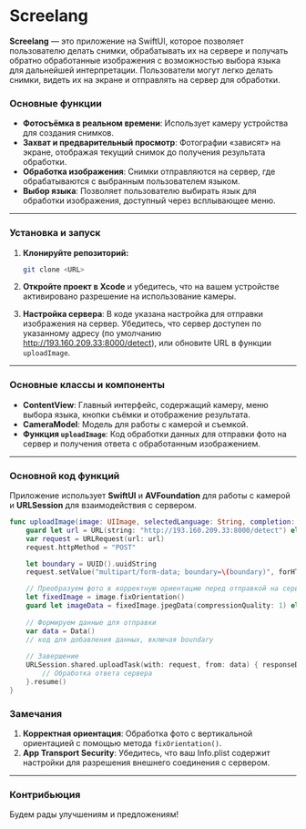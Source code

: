 # Screelang

**Screelang** — это приложение на SwiftUI, которое позволяет пользователю делать снимки, обрабатывать их на сервере и получать обратно обработанные изображения с возможностью выбора языка для дальнейшей интерпретации. Пользователи могут легко делать снимки, видеть их на экране и отправлять на сервер для обработки.

### Основные функции
- **Фотосъёмка в реальном времени**: Использует камеру устройства для создания снимков.
- **Захват и предварительный просмотр**: Фотографии «зависят» на экране, отображая текущий снимок до получения результата обработки.
- **Обработка изображения**: Снимки отправляются на сервер, где обрабатываются с выбранным пользователем языком.
- **Выбор языка**: Позволяет пользователю выбирать язык для обработки изображения, доступный через всплывающее меню.

---

### Установка и запуск

1. **Клонируйте репозиторий:**
   ```bash
   git clone <URL>
   ```

2. **Откройте проект в Xcode** и убедитесь, что на вашем устройстве активировано разрешение на использование камеры.

3. **Настройка сервера**: В коде указана настройка для отправки изображения на сервер. Убедитесь, что сервер доступен по указанному адресу (по умолчанию http://193.160.209.33:8000/detect), или обновите URL в функции `uploadImage`.

---

### Основные классы и компоненты

- **ContentView**: Главный интерфейс, содержащий камеру, меню выбора языка, кнопки съёмки и отображение результата.
- **CameraModel**: Модель для работы с камерой и съемкой.
- **Функция `uploadImage`**: Код обработки данных для отправки фото на сервер и получения ответа с обработанным изображением.

---

### Основной код функций

Приложение использует **SwiftUI** и **AVFoundation** для работы с камерой и **URLSession** для взаимодействия с сервером.

```swift
func uploadImage(image: UIImage, selectedLanguage: String, completion: @escaping (UIImage?) -> Void) {
    guard let url = URL(string: "http://193.160.209.33:8000/detect") else { return }
    var request = URLRequest(url: url)
    request.httpMethod = "POST"

    let boundary = UUID().uuidString
    request.setValue("multipart/form-data; boundary=\(boundary)", forHTTPHeaderField: "Content-Type")

    // Преобразуем фото в корректную ориентацию перед отправкой на сервер
    let fixedImage = image.fixOrientation() 
    guard let imageData = fixedImage.jpegData(compressionQuality: 1) else { return }
    
    // Формируем данные для отправки
    var data = Data()
    // код для добавления данных, включая boundary
    
    // Завершение
    URLSession.shared.uploadTask(with: request, from: data) { responseData, response, error in
        // Обработка ответа сервера
    }.resume()
}
```

### Замечания

1. **Корректная ориентация**: Обработка фото с вертикальной ориентацией с помощью метода `fixOrientation()`.
2. **App Transport Security**: Убедитесь, что ваш Info.plist содержит настройки для разрешения внешнего соединения с сервером.

---

### Контрибьюция

Будем рады улучшениям и предложениям!
